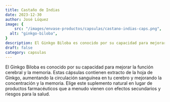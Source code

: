 ```yaml
---
title: Castaño de Indias 
date: 2023-12-30
author: José Lúquez 
image: {
 	src: "/images/envase-productos/capsulas/castano-indias-caps.png",
  alt: "ginkgo-biloba",
}
description: El Ginkgo Biloba es conocido por su capacidad para mejorar la función cerebral y la memoria. 
draft: false
category: capsulas
---
```

El Ginkgo Biloba es conocido por su capacidad para mejorar la función cerebral y la memoria. Estas cápsulas contienen extracto de la hoja de Ginkgo, aumentando la circulación sanguínea en tu cerebro y mejorando la concentración y la memoria. Elige este suplemento natural en lugar de productos farmacéuticos que a menudo vienen con efectos secundarios y riesgos para la salud.
